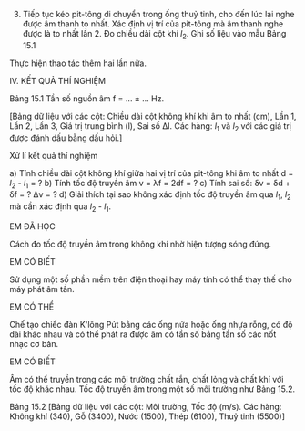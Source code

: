 3. Tiếp tục kéo pit-tông di chuyển trong ống thuỷ tinh, cho đến lúc lại nghe được âm thanh to nhất. Xác định vị trí của pit-tông mà âm thanh nghe được là to nhất lần 2. Đo chiều dài cột khí $l_2$. Ghi số liệu vào mẫu Bảng 15.1

Thực hiện thao tác thêm hai lần nữa.

IV. KẾT QUẢ THÍ NGHIỆM

Bảng 15.1
Tần số nguồn âm f = ... ± ... Hz.

[Bảng dữ liệu với các cột: Chiều dài cột không khí khi âm to nhất (cm), Lần 1, Lần 2, Lần 3, Giá trị trung bình (l), Sai số Δl. Các hàng: $l_1$ và $l_2$ với các giá trị được đánh dấu bằng dấu hỏi.]

Xử lí kết quả thí nghiệm

a) Tính chiều dài cột không khí giữa hai vị trí của pit-tông khi âm to nhất d = $l_2$ - $l_1$ = ?
b) Tính tốc độ truyền âm v = λf = 2df = ?
c) Tính sai số: δv = δd + δf = ?
   Δv = ?
d) Giải thích tại sao không xác định tốc độ truyền âm qua $l_1$, $l_2$ mà cần xác định qua $l_2$ - $l_1$.

EM ĐÃ HỌC

Cách đo tốc độ truyền âm trong không khí nhờ hiện tượng sóng đứng.

EM CÓ BIẾT

Sử dụng một số phần mềm trên điện thoại hay máy tính có thể thay thế cho máy phát âm tần.

EM CÓ THỂ

Chế tạo chiếc đàn K'lông Pút bằng các ống nứa hoặc ống nhựa rỗng, có độ dài khác nhau và có thể phát ra được âm có tần số bằng tần số các nốt nhạc cơ bản.

EM CÓ BIẾT

Âm có thể truyền trong các môi trường chất rắn, chất lỏng và chất khí với tốc độ khác nhau. Tốc độ truyền âm trong một số môi trường như Bảng 15.2.

Bảng 15.2
[Bảng dữ liệu với các cột: Môi trường, Tốc độ (m/s). Các hàng: Không khí (340), Gỗ (3400), Nước (1500), Thép (6100), Thuỷ tinh (5500)]